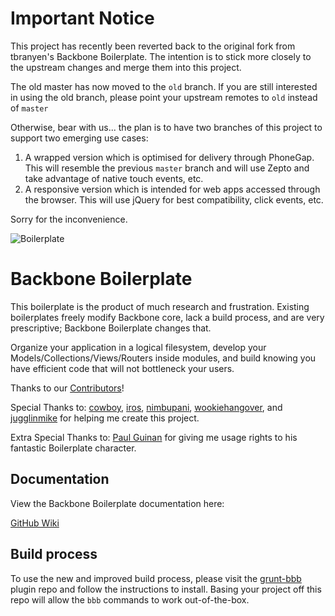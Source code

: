 Important Notice
================

This project has recently been reverted back to the original fork from tbranyen's Backbone Boilerplate. The intention is to stick more closely to the upstream changes and merge them into this project.

The old master has now moved to the `old` branch. If you are still interested in using the old branch, please point your upstream remotes to `old` instead of `master`

Otherwise, bear with us... the plan is to have two branches of this project to support two emerging use cases:

1. A wrapped version which is optimised for delivery through PhoneGap. This will resemble the previous `master` branch and will use Zepto and take advantage of native touch events, etc.
2. A responsive version which is intended for web apps accessed through the browser. This will use jQuery for best compatibility, click events, etc.

Sorry for the inconvenience.



![Boilerplate](https://github.com/tbranyen/backbone-boilerplate/raw/assets/header.png)

Backbone Boilerplate
====================

This boilerplate is the product of much research and frustration.  Existing
boilerplates freely modify Backbone core, lack a build process, and are very
prescriptive; Backbone Boilerplate changes that.

Organize your application in a logical filesystem, develop your
Models/Collections/Views/Routers inside modules, and build knowing you have
efficient code that will not bottleneck your users.

Thanks to our
[Contributors](https://github.com/tbranyen/backbone-boilerplate/contributors)!

Special Thanks to: [cowboy](http://github.com/cowboy),
[iros](http://github.com/iros), [nimbupani](http://github.com/nimbupani),
[wookiehangover](http://github.com/wookiehangover), and
[jugglinmike](http://github.com/jugglinmike) for helping me create this project.

Extra Special Thanks to: [Paul Guinan](http://bigredhair.com/work/paul.html)
for giving me usage rights to his fantastic Boilerplate character.

## Documentation ##

View the Backbone Boilerplate documentation here:

[GitHub Wiki](https://github.com/tbranyen/backbone-boilerplate/wiki)

## Build process ##

To use the new and improved build process, please visit the 
[grunt-bbb](https://github.com/backbone-boilerplate/grunt-bbb)
plugin repo and follow the instructions to install.  Basing your project off
this repo will allow the `bbb` commands to work out-of-the-box.
